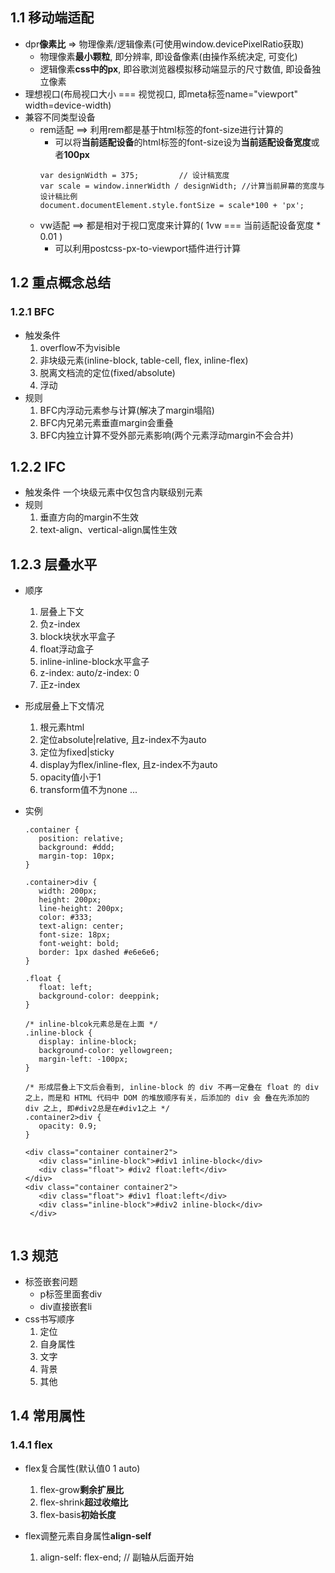 ## 1.1 移动端适配
- dpr**像素比** => 物理像素/逻辑像素(可使用window.devicePixelRatio获取)
   - 物理像素**最小颗粒**, 即分辨率, 即设备像素(由操作系统决定, 可变化)
   - 逻辑像素**css中的px**, 即谷歌浏览器模拟移动端显示的尺寸数值, 即设备独立像素
- 理想视口(布局视口大小 === 视觉视口, 即meta标签name="viewport" width=device-width)
- 兼容不同类型设备
   - rem适配 ==> 利用rem都是基于html标签的font-size进行计算的
      - 可以将**当前适配设备**的html标签的font-size设为**当前适配设备宽度**或者**100px**
     ```
     var designWidth = 375;  		// 设计稿宽度
     var scale = window.innerWidth / designWidth; //计算当前屏幕的宽度与设计稿比例
     document.documentElement.style.fontSize = scale*100 + 'px';
     ```
   - vw适配 ==> 都是相对于视口宽度来计算的( 1vw === 当前适配设备宽度 * 0.01 )
      - 可以利用postcss-px-to-viewport插件进行计算

## 1.2 重点概念总结
### 1.2.1 BFC
- 触发条件
   1. overflow不为visible
   2. 非块级元素(inline-block, table-cell, flex, inline-flex)
   3. 脱离文档流的定位(fixed/absolute)
   4. 浮动
- 规则
   1. BFC内浮动元素参与计算(解决了margin塌陷)
   2. BFC内兄弟元素垂直margin会重叠
   3. BFC内独立计算不受外部元素影响(两个元素浮动margin不会合并)

## 1.2.2 IFC
- 触发条件
   一个块级元素中仅包含内联级别元素
- 规则
   1. 垂直方向的margin不生效
   2. text-align、vertical-align属性生效

## 1.2.3 层叠水平
- 顺序
   1. 层叠上下文
   2. 负z-index
   3. block块状水平盒子
   4. float浮动盒子
   5. inline-inline-block水平盒子
   6. z-index: auto/z-index: 0
   7. 正z-index

- 形成层叠上下文情况
   1. 根元素html
   2. 定位absolute|relative, 且z-index不为auto
   3. 定位为fixed|sticky
   4. display为flex/inline-flex, 且z-index不为auto
   5. opacity值小于1
   6. transform值不为none
   ...

- 实例
   ```
   .container {
      position: relative;
      background: #ddd;
      margin-top: 10px;
   }

   .container>div {
      width: 200px;
      height: 200px;
      line-height: 200px;
      color: #333;
      text-align: center;
      font-size: 18px;
      font-weight: bold;
      border: 1px dashed #e6e6e6;
   }

   .float {
      float: left;
      background-color: deeppink;
   }

   /* inline-blcok元素总是在上面 */
   .inline-block {
      display: inline-block;
      background-color: yellowgreen;
      margin-left: -100px;
   }

   /* 形成层叠上下文后会看到, inline-block 的 div 不再一定叠在 float 的 div 之上，而是和 HTML 代码中 DOM 的堆放顺序有关，后添加的 div 会 叠在先添加的 div 之上, 即#div2总是在#div1之上 */
   .container2>div {
      opacity: 0.9;
   }

   <div class="container container2">
      <div class="inline-block">#div1 inline-block</div>
      <div class="float"> #div2 float:left</div>
   </div>
   <div class="container container2">
      <div class="float"> #div1 float:left</div>
      <div class="inline-block">#div2 inline-block</div>
    </div>
    
   ```

## 1.3 规范
- 标签嵌套问题
   - p标签里面套div
   - div直接嵌套li
- css书写顺序
   1. 定位
   2. 自身属性
   3. 文字
   4. 背景
   5. 其他

## 1.4 常用属性
### 1.4.1 flex
- flex复合属性(默认值0 1 auto)
   1. flex-grow**剩余扩展比**
   2. flex-shrink**超过收缩比**
   3. flex-basis**初始长度**

- flex调整元素自身属性**align-self**
   1. align-self: flex-end; // 副轴从后面开始